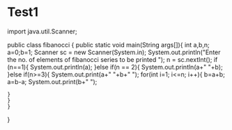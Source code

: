 # Test1


import java.util.Scanner;


public class fibanocci {
    public static void main(String args[]){
    int a,b,n;
    a=0;b=1;
    Scanner sc = new Scanner(System.in);
    System.out.println("Enter the no. of elements of fibanocci series to be printed ");
    n = sc.nextInt();
    if (n==1){
    System.out.println(a);
    }else if(n == 2){
    System.out.println(a+" "+b);
    }else if(n>=3){
    System.out.print(a+" "+b+" ");
    for(int i=1; i<=n; i++){
        b=a+b;
        a=b-a;
        System.out.print(b+" ");
        
    }
    }
    }
}